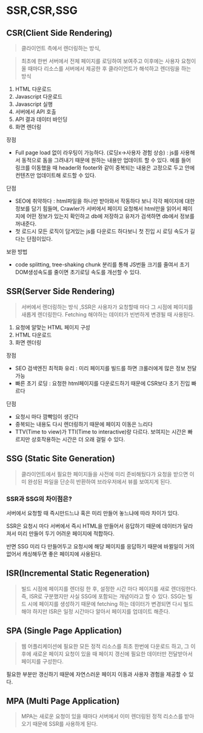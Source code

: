 # SSR,CSR,SSG

## CSR(Client Side Rendering)

>클라이언트 측에서 렌더링하는 방식,

>최초에 한번 서버에서 전체 페이지를 로딩하여 보여주고 이후에는 사용자 요청이 올 때마다 리소스를 서버에서 제공한 후 클라이언트가 해석하고 렌더링을 하는 방식

1. HTML 다운로드
2. Javascript 다운로드
3. Javascript 실행
4. 서버에서 API 호출
5. API 결과 데이터 바인딩
6. 화면 렌더링

장점 
- Full page load 없이 라우팅이 가능하다. (로딩x->사용자 경험 상승) : js를 사용해서 동적으로 돔을 그려내기 때문에 원하는 내용만 업데이트 할 수 있다.
예를 들어 링크를 이동했을 때 header와 footer와 같이 중복되는 내용은 고정으로 두고 안에 컨텐츠만 업데이트해 로드할 수 있다.

단점

- SEO에 취약하다 : html파일을 하나만 받아와서 작동하다 보니 각각 페이지에 대한 정보를 담기 힘들며, Crawler가 서버에서 페이지 요청해서 html만을 읽어서 페이지에 어떤 정보가 있는지 확인하고 db에 저장하고 유저가 검색하면 db에서 정보를 꺼내준다.
- 첫 로드시 모든 로직이 담겨있는 js를 다운로드 하다보니 첫 진입 시 로딩 속도가 길다는 단점이있다.

보완 방법
- code splitting, tree-shaking chunk 분리를 통해 JS번들 크기를 줄여서 초기 DOM생성속도를 줄이면 초기로딩 속도를 개선할 수 있다.

## SSR(Server Side Rendering)

>서버에서 렌더링하는 방식 ,SSR은 사용자가 요청할때 마다 그 시점에 페이지를 새롭게 렌더링한다.  Fetching 해야하는 데이터가 빈번하게 변경될 때 사용된다.

1. 요청에 알맞는 HTML 페이지 구성
2. HTML 다운로드
3. 화면 렌더링

장점
- SEO 검색엔진 최적화 유리 : 미리 페이지를 빌드를 하면 크롤러에게 많은 정보 전달 가능
- 빠른 초기 로딩 : 요청한 html페이지를 다운로드하기 때문에 CSR보다 초기 진입 빠르다

단점
- 요청시 마다 깜빡임이 생긴다
- 중복되는 내용도 다시 렌더링하기 때문에 페이지 이동은 느리다
- TTV(Time to view)가 TTI(Time to interactive)랑 다르다. 보여지는 시간은 빠르지만 상호작용하는 시간은 더 오래 걸릴 수 있다.

## SSG (Static Site Generation)

> 클라이언트에서 필요한 페이지들을 사전에 미리 준비해뒀다가 요청을 받으면 이미 완성된 파일을 단순히 반환하여 브라우저에서 뷰를 보여지게 된다.

### SSR과 SSG의 차이점은?
서버에서 요청할 때 즉시만드느냐 혹은 미리 만들어 놓느냐에 따라 차이가 있다.

SSR은 요청시 마다 서버에서 즉시 HTML을 만들어서 응답하기 때문에 데이터가 달라져서 미리 만들어 두기 어려운 페이지에 적합하다.

반면 SSG 미리 다 만들어두고 요청시에 해당 페이지를 응답하기 때문에 바뀔일이 거의없어서 캐싱해두면 좋은 페이지에 사용된다.

## ISR(Incremental Static Regeneration)

>빌드 시점에 페이지를 렌더링 한 후, 설정한 시간 마다 페이지를 새로 렌더링한다. 즉, ISR로 구분했지만 사실 SSG에 포함되는 개념이라고 할 수 있다. SSG는 빌드 시에 페이지를 생성하기 때문에 fetching 하는 데이터가 변경되면 다시 빌드해야 하지만 ISR은 일정 시간마다 알아서 페이지를 업데이트 해준다.





## SPA (Single Page Application)

>웹 어플리케이션에 필요한 모든 정적 리소스를 최초 한번에 다운로드 하고, 그 이후에 새로운 페이지 요청이 있을 때 페이지 갱신에 필요한 데이터만 전달받아서 페이지를 구성한다.

필요한 부분만 갱신하기 때문에 자연스러운 페이지 이동과 사용자 경험을 제공할 수 있다.

## MPA (Multi Page Application)
>MPA는 새로운 요청이 있을 때마다 서버에서 이미 렌더링된 정적 리소스를 받아오기 때문에 SSR를 사용하게 된다.